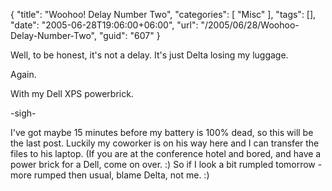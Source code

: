 {
	"title": "Woohoo! Delay Number Two",
	"categories": [
		"Misc"
	],
	"tags": [],
	"date": "2005-06-28T19:06:00+06:00",
	"url": "/2005/06/28/Woohoo-Delay-Number-Two",
	"guid": "607"
}

Well, to be honest, it's not a delay. It's just Delta losing my luggage.

Again.

With my Dell XPS powerbrick.

-sigh-

I've got maybe 15 minutes before my battery is 100% dead, so this will be the last post. Luckily my coworker is on his way here and I can transfer the files to his laptop. (If you are at the conference hotel and bored, and have a power brick for a Dell, come on over. :) So if I look a bit rumpled tomorrow - more rumped then usual, blame Delta, not me. :)